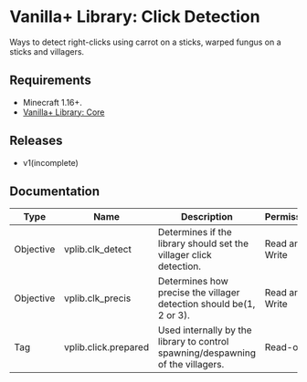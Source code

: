 # Vanilla+ Library: Click Detection

Ways to detect right-clicks using carrot on a sticks, warped fungus on a sticks and villagers.

## Requirements
- Minecraft 1.16+.
- [Vanilla+ Library: Core](https://github.com/TheWii/vanilla-plus-library/tree/master/vplib-core-datapack)

## Releases
- v1(incomplete)

## Documentation

|Type     |Name                |Description                                                                    |Permission    |
|---------|--------------------|-------------------------------------------------------------------------------|--------------|
|Objective|vplib.clk_detect    |Determines if the library should set the villager click detection.             |Read and Write|
|Objective|vplib.clk_precis    |Determines how precise the villager detection should be(1, 2 or 3).            |Read and Write|
|Tag      |vplib.click.prepared|Used internally by the library to control spawning/despawning of the villagers.|Read-only     |